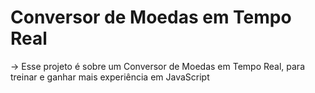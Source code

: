 # Conversor de Moedas em Tempo Real

-> Esse projeto é sobre um Conversor de Moedas em Tempo Real, para treinar e ganhar mais experiência em JavaScript
